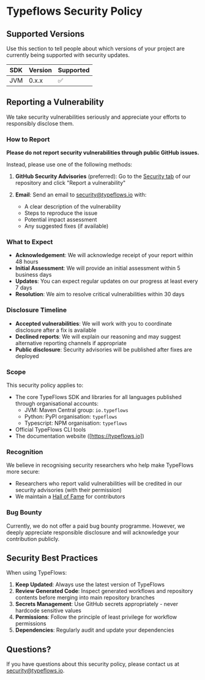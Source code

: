 <div class="github-only">
    <h1>Typeflows Security Policy</h1>
</div>

## Supported Versions

Use this section to tell people about which versions of your project are
currently being supported with security updates.

| SDK | Version | Supported          |
| --- | ------- | ------------------ |
| JVM | 0.x.x   | :white_check_mark: |

## Reporting a Vulnerability

We take security vulnerabilities seriously and appreciate your efforts to responsibly disclose them.

### How to Report

**Please do not report security vulnerabilities through public GitHub issues.**

Instead, please use one of the following methods:

1. **GitHub Security Advisories** (preferred): Go to the [Security tab](https://github.com/typeflows/typeflows/security/advisories) of our repository and click "Report a vulnerability"

2. **Email**: Send an email to security@typeflows.io with:
   - A clear description of the vulnerability
   - Steps to reproduce the issue
   - Potential impact assessment
   - Any suggested fixes (if available)

### What to Expect

- **Acknowledgement**: We will acknowledge receipt of your report within 48 hours
- **Initial Assessment**: We will provide an initial assessment within 5 business days
- **Updates**: You can expect regular updates on our progress at least every 7 days
- **Resolution**: We aim to resolve critical vulnerabilities within 30 days

### Disclosure Timeline

- **Accepted vulnerabilities**: We will work with you to coordinate disclosure after a fix is available
- **Declined reports**: We will explain our reasoning and may suggest alternative reporting channels if appropriate
- **Public disclosure**: Security advisories will be published after fixes are deployed

### Scope

This security policy applies to:

- The core TypeFlows SDK and libraries for all languages published through organisational accounts:
   - JVM: Maven Central group: `io.typeflows`
   - Python: PyPI organisation: `typeflows`
   - Typescript: NPM organisation: `typeflows`
- Official TypeFlows CLI tools
- The documentation website ([https://typeflows.io])

### Recognition

We believe in recognising security researchers who help make TypeFlows more secure:

- Researchers who report valid vulnerabilities will be credited in our security advisories (with their permission)
- We maintain a [Hall of Fame](https://github.com/typeflows/typeflows/security/advisories) for contributors

### Bug Bounty

Currently, we do not offer a paid bug bounty programme. However, we deeply appreciate responsible disclosure and will acknowledge your contribution publicly.

## Security Best Practices

When using TypeFlows:

1. **Keep Updated**: Always use the latest version of TypeFlows
2. **Review Generated Code**: Inspect generated workflows and repository contents before merging into main repository branches
3. **Secrets Management**: Use GitHub secrets appropriately - never hardcode sensitive values
4. **Permissions**: Follow the principle of least privilege for workflow permissions
5. **Dependencies**: Regularly audit and update your dependencies

## Questions?

If you have questions about this security policy, please contact us at security@typeflows.io.

